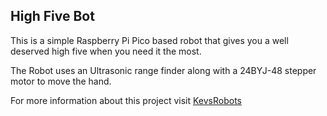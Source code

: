 ## High Five Bot

This is a simple Raspberry Pi Pico based robot that gives you a well deserved high five when you need it the most.

The Robot uses an Ultrasonic range finder along with a 24BYJ-48 stepper motor to move the hand.

For more information about this project visit [KevsRobots](https://kevsrobots.com/blog/high-five-bot)